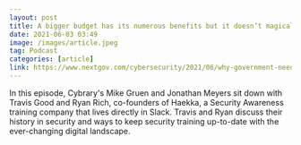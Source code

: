 ```yaml
---
layout: post
title: A bigger budget has its numerous benefits but it doesn’t magically scale teams or thwart threats.
date: 2021-06-03 03:49
image: /images/article.jpeg
tag: Podcast
categories: [article]
link: https://www.nextgov.com/cybersecurity/2021/06/why-government-needs-more-money-fix-cybersecurity-issues/174472/
---
```

In this episode, Cybrary's Mike Gruen and Jonathan Meyers sit down with Travis Good and Ryan Rich, co-founders of Haekka, a Security Awareness training company that lives directly in Slack. Travis and Ryan discuss their history in security and ways to keep security training up-to-date with the ever-changing digital landscape.
